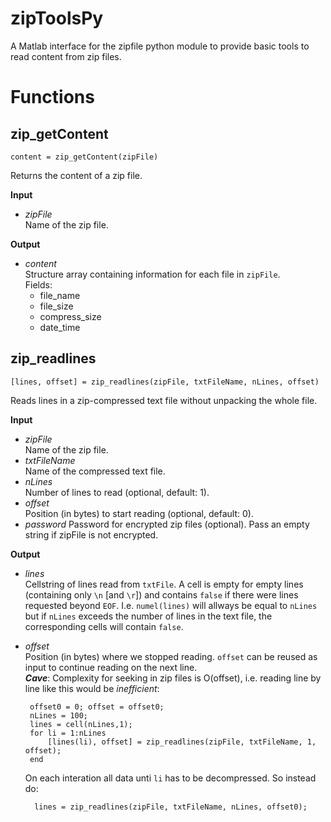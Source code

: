 # zipToolsPy
A Matlab interface for the zipfile python module to provide basic tools to read content from zip files.  


# Functions


## zip_getContent

    content = zip_getContent(zipFile)  
Returns the content of a zip file.

**Input**  
-  *zipFile*  
    Name of the zip file.

**Output**  
-  *content*  
    Structure array containing information for each file in `zipFile`.  
    Fields:
     - file_name
     - file_size
     - compress_size
     - date_time    




## zip_readlines

    [lines, offset] = zip_readlines(zipFile, txtFileName, nLines, offset)  
Reads lines in a zip-compressed text file without unpacking the whole file.

**Input**  
-  *zipFile*  
      Name of the zip file.  
-  *txtFileName*  
      Name of the compressed text file.  
-  *nLines*  
      Number of lines to read (optional, default: 1).  
-  *offset*  
      Position (in bytes) to start reading (optional, default: 0).  
-  *password*
      Password for encrypted zip files (optional). Pass an empty string if zipFile is not encrypted.  

**Output**  
-  *lines*  
    Cellstring of lines read from `txtFile`. A cell is empty
    for empty lines (containing only `\n` [and `\r`]) and
    contains `false` if there were lines requested beyond
    `EOF`. I.e. `numel(lines)` will allways be equal to `nLines`
    but if `nLines` exceeds the number of lines in the text
    file, the corresponding cells will contain `false`.  
-  *offset*  
    Position (in bytes) where we stopped reading.
    `offset` can be reused as input to continue reading on
    the next line.  
    ***Cave***: Complexity for seeking in zip files is O(offset), i.e. reading line by line like this would be *inefficient*:  
    
        offset0 = 0; offset = offset0;
        nLines = 100;
        lines = cell(nLines,1);
        for li = 1:nLines
            [lines(li), offset] = zip_readlines(zipFile, txtFileName, 1, offset);
        end

     On each interation all data unti `li` has to be decompressed. So instead do:
     
         lines = zip_readlines(zipFile, txtFileName, nLines, offset0);  
